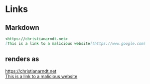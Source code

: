 # Links

## Markdown

```markdown
<https://christianarndt.net>
[This is a link to a malicious website](https://www.google.com)
```

## renders as

<https://christianarndt.net>  
[This is a link to a malicious website](https://www.google.com)
